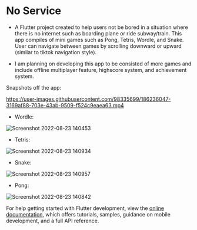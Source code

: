# No Service

 - A Flutter project created to help users not be bored in a situation where there is no internet such as boarding plane or ride subway/train. This app compiles of mini games such as Pong, Tetris, Wordle, and Snake. User can navigate between games by scrolling downward or upward (similar to tiktok navigation style).

 - I am planning on developing this app to be consisted of more games and include offline multiplayer feature, highscore system, and achievement system.

Snapshots off the app:

https://user-images.githubusercontent.com/98335699/186236047-3169af88-703e-43ab-9509-f524c9eaea63.mp4
 
 - Wordle:
 
 ![Screenshot 2022-08-23 140453](https://user-images.githubusercontent.com/98335699/186235886-258a159a-91a7-42ac-ac2a-1639d910af27.jpg)
 
 - Tetris:

 ![Screenshot 2022-08-23 140934](https://user-images.githubusercontent.com/98335699/186235933-832ffeeb-3396-41e0-a3ba-098948dcdb49.jpg)

 - Snake:

![Screenshot 2022-08-23 140957](https://user-images.githubusercontent.com/98335699/186235960-34850675-92ee-47dd-8b93-f742b8286c74.jpg)

- Pong:

![Screenshot 2022-08-23 140842](https://user-images.githubusercontent.com/98335699/186235983-d44a8449-fa69-4df4-9e68-9ee31280d79c.jpg)

For help getting started with Flutter development, view the
[online documentation](https://docs.flutter.dev/), which offers tutorials,
samples, guidance on mobile development, and a full API reference.
